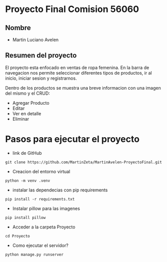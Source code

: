 # Proyecto Final Comision 56060

## Nombre

- Martin Luciano Avelen

## Resumen del proyecto

El proyecto esta enfocado en ventas de ropa femenina. En la barra de navegacion nos permite seleccionar diferentes tipos de productos, ir al inicio, iniciar  sesion y registrarnos.

Dentro de los productos se muestra una breve informacion con una imagen del mismo y el CRUD:

- Agregar Producto
- Editar
- Ver en detalle
- Eliminar

# Pasos para ejecutar el proyecto

- link de GitHub
```
git clone https://github.com/MartinZeta/MartinAvelen-ProyectoFinal.git
```

- Creacion del entorno virtual
```
python -m venv .venv
```

- instalar las dependecias con pip requirements

```
pip install -r requirements.txt
```

- Instalar pillow para las imagenes

```
pip install pillow
```

- Acceder a la carpeta Proyecto

```
cd Proyecto
```

- Como ejecutar el servidor?

```
python manage.py runserver
```